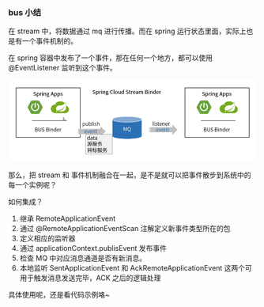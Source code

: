 ### bus 小结

在 stream 中，将数据通过 mq 进行传播。而在 spring 运行状态里面，实际上也是有一个事件机制的。

在 spring 容器中发布了一个事件，那在任何一个地方，都可以使用 @EventListener 监听到这个事件。

![image](/docs/images/bus_listen.png)

那么，把 stream 和 事件机制融合在一起，是不是就可以把事件散步到系统中的每一个实例呢？

如何集成？

1. 继承 RemoteApplicationEvent
2. 通过 @RemoteApplicationEventScan 注解定义新事件类型所在的包
3. 定义相应的监听器
4. 通过 applicationContext.publisEvent 发布事件
5. 检查 MQ 中对应消息通道是否有新消息。
6. 本地监听 SentApplicationEvent 和 AckRemoteApplicationEvent 这两个可用于触发消息发送完毕，ACK 之后的逻辑处理

具体使用呢，还是看代码示例咯~